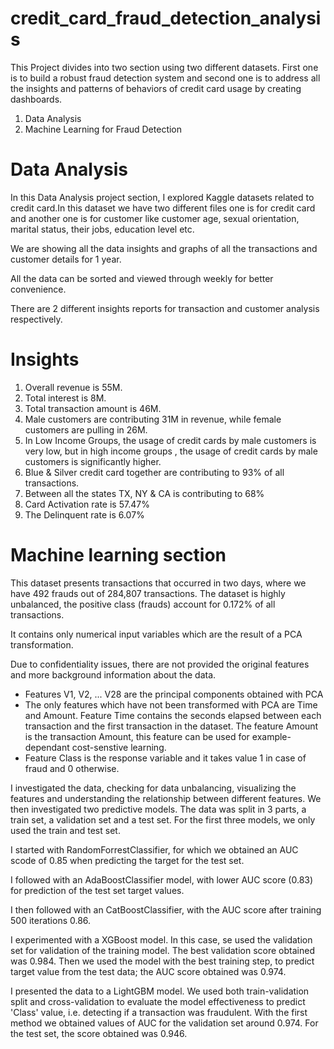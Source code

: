 # credit_card_fraud_detection_analysis
This Project divides into two section using two different datasets. First one is to build a robust fraud detection system and second one is to address all the insights and patterns of behaviors of credit card usage by creating dashboards.

1. Data Analysis
2. Machine Learning for Fraud Detection

# Data Analysis
In this Data Analysis project section, I explored Kaggle datasets related to credit card.In this dataset we have two different files one is for credit card and another one is for customer like customer age, sexual orientation, marital status, their jobs, education level etc.

We are showing all the data insights and graphs of all the transactions and customer details for 1 year.

All the data can be sorted and viewed through weekly for better convenience.

There are 2 different insights reports for transaction and customer analysis respectively.

# Insights

1. Overall revenue is 55M.
2. Total interest is 8M.
3. Total transaction amount is 46M.
4. Male customers are contributing 31M in revenue, while female customers are pulling in 26M.
5. In Low Income Groups, the usage of credit cards by male customers is very low, but in high income groups , the usage of credit cards by male customers is significantly higher.
6. Blue & Silver credit card together are contributing to 93% of all transactions.
7. Between all the states TX, NY & CA is contributing to 68%
8. Card Activation rate is 57.47%
9. The Delinquent rate is 6.07%

# Machine learning section

This dataset presents transactions that occurred in two days, where we have 492 frauds out of 284,807 transactions. The dataset is highly unbalanced, the positive class (frauds) account for 0.172% of all transactions.

It contains only numerical input variables which are the result of a PCA transformation.

Due to confidentiality issues, there are not provided the original features and more background information about the data.

- Features V1, V2, ... V28 are the principal components obtained with PCA
- The only features which have not been transformed with PCA are Time and Amount. Feature Time contains the seconds elapsed between each transaction and the first transaction in the dataset. The feature Amount is the transaction Amount, this feature can be used for example-dependant cost-senstive learning.
- Feature Class is the response variable and it takes value 1 in case of fraud and 0 otherwise.

I investigated the data, checking for data unbalancing, visualizing the features and understanding the relationship between different features. We then investigated two predictive models. The data was split in 3 parts, a train set, a validation set and a test set. For the first three models, we only used the train and test set.

I started with RandomForrestClassifier, for which we obtained an AUC scode of 0.85 when predicting the target for the test set.

I followed with an AdaBoostClassifier model, with lower AUC score (0.83) for prediction of the test set target values.

I then followed with an CatBoostClassifier, with the AUC score after training 500 iterations 0.86.

I experimented with a XGBoost model. In this case, se used the validation set for validation of the training model. The best validation score obtained was 0.984. Then we used the model with the best training step, to predict target value from the test data; the AUC score obtained was 0.974.

I presented the data to a LightGBM model. We used both train-validation split and cross-validation to evaluate the model effectiveness to predict 'Class' value, i.e. detecting if a transaction was fraudulent. With the first method we obtained values of AUC for the validation set around 0.974. For the test set, the score obtained was 0.946.



